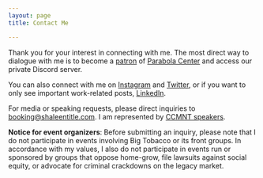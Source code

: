 ```yaml
---
layout: page
title: Contact Me

---
```

Thank you for your interest in connecting with me. The most direct way to dialogue with me is to become a [patron](https://www.patreon.com/parabolacenter) of [Parabola Center](http://www.parabolacenter.com) and access our private Discord server.

You can also connect with me on [Instagram](https://www.instagram.com/shaleentitle/) and [Twitter](https://twitter.com/shaleentitle), or if you want to only see important work-related posts, [LinkedIn](https://www.linkedin.com/in/shaleentitle).

For media or speaking requests, please direct inquiries to booking@shaleentitle.com. I am represented by [CCMNT speakers](https://ccmntspeakers.com/project/shaleen-title/).

**Notice for event organizers**: Before submitting an inquiry, please note that I do not participate in events involving Big Tobacco or its front groups. In accordance with my values, I also do not participate in events run or sponsored by groups that oppose home-grow, file lawsuits against social equity, or advocate for criminal crackdowns on the legacy market.
